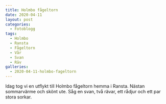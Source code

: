 ```yaml
---
title: Holmbo fågeltorn
date: 2020-04-11
layout: post
categories:
  - Fotoblogg
tags:
  - Holmbo
  - Ransta
  - Fågeltorn
  - Vår
  - Svan
  - Räv
galleries:
  - 2020-04-11-holmbo-fageltorn
---
```


Idag tog vi en utflykt till Holmbo fågeltorn hemma i Ransta. Nästan sommarvärme och skönt ute.
Såg en svan, två rävar, ett rådjur och ett par stora sorkar.
